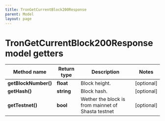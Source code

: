 ```yaml
---
title: TronGetCurrentBlock200Response
parent: Model
layout: page
---
```


# TronGetCurrentBlock200Response model getters

Method name | Return type | Description | Notes
------------ | ------------- | ------------- | -------------
**getBlockNumber()** | **float** | Block height. | [optional]
**getHash()** | **string** | Block hash. | [optional]
**getTestnet()** | **bool** | Wether the block is from mainnet of Shasta testnet | [optional]

